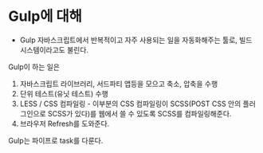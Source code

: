# Gulp에 대해

- Gulp
  자바스크립트에서 반복적이고 자주 사용되는 일을 자동화해주는 툴로, 빌드 시스템이라고도 불린다.

Gulp이 하는 일은

1.  자바스크립트 라이브러리, 서드파티 앱등을 모으고 축소, 압축을 수행
2.  단위 테스트(유닛 테스트) 수행
3.  LESS / CSS 컴파일링 - 이부분의 CSS 컴파일링이 SCSS(POST CSS 안의 플러그인으로 SCSS가 있다)를 웹에서 쓸 수 있도록 SCSS를 컴파일링해준다.
4.  브라우저 Refresh를 도와준다.

Gulp는 파이프로 task를 다룬다.
